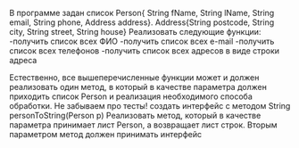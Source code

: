 В программе задан список Person{ String fName, String lName, String email, 
String phone, Address address}. Address{String postcode, String city, 
String street, String house}
Реализовать следующие функции:
-получить список всех ФИО
-получить список всех e-mail
-получить список всех телефонов
-получить список всех адресов в виде строки адреса

Естественно, все вышеперечисленные функции может и должен реализовать
один метод, в который в качестве параметра должен приходить список Person и
реализация необходимого способа обработки.
Не забываем про тесты!
создать интерфейс с методом String personToString(Person p)
Реализовать метод, который в качестве параметра принимает лист Person, а возвращает лист строк. Вторым параметром метод должен принимать интерфейс
